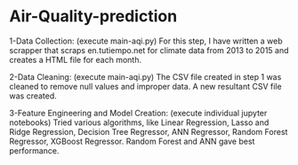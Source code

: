 # Air-Quality-prediction
1-Data Collection: (execute main-aqi.py)
For this step, I have written a web scrapper that scraps en.tutiempo.net for climate data from 2013 to 2015 and creates a HTML file for each month.

2-Data Cleaning: (execute main-aqi.py)
The CSV file created in step 1 was cleaned to remove null values and improper data. A new resultant CSV file was created.

3-Feature Engineering and Model Creation: (execute individual jupyter notebooks)
Tried various algorithms, like Linear Regression, Lasso and Ridge Regression, Decision Tree Regressor, ANN Regressor, Random Forest Regressor, XGBoost Regressor.
Random Forest and ANN gave best performance. 
